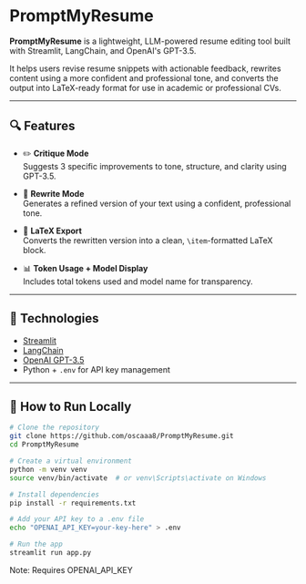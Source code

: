 # PromptMyResume

**PromptMyResume** is a lightweight, LLM-powered resume editing tool built with Streamlit, LangChain, and OpenAI's GPT-3.5.

It helps users revise resume snippets with actionable feedback, rewrites content using a more confident and professional tone, and converts the output into LaTeX-ready format for use in academic or professional CVs.

---

## 🔍 Features

- ✏️ **Critique Mode**  
  Suggests 3 specific improvements to tone, structure, and clarity using GPT-3.5.

- 🔁 **Rewrite Mode**  
  Generates a refined version of your text using a confident, professional tone.

- 📄 **LaTeX Export**  
  Converts the rewritten version into a clean, `\item`-formatted LaTeX block.

- 📊 **Token Usage + Model Display**  
  Includes total tokens used and model name for transparency.

---

## 🧠 Technologies

- [Streamlit](https://streamlit.io/)
- [LangChain](https://www.langchain.com/)
- [OpenAI GPT-3.5](https://platform.openai.com/)
- Python + `.env` for API key management

---

## 🚀 How to Run Locally

```bash
# Clone the repository
git clone https://github.com/oscaaa8/PromptMyResume.git
cd PromptMyResume

# Create a virtual environment
python -m venv venv
source venv/bin/activate  # or venv\Scripts\activate on Windows

# Install dependencies
pip install -r requirements.txt

# Add your API key to a .env file
echo "OPENAI_API_KEY=your-key-here" > .env

# Run the app
streamlit run app.py
```

Note: Requires OPENAI_API_KEY
